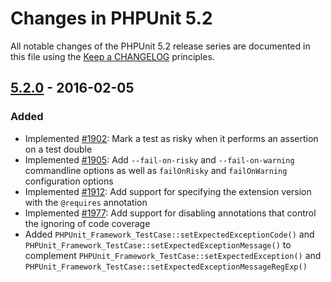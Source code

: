# Changes in PHPUnit 5.2

All notable changes of the PHPUnit 5.2 release series are documented in this file using the [Keep a CHANGELOG](http://keepachangelog.com/) principles.

## [5.2.0] - 2016-02-05

### Added

* Implemented [#1902](https://github.com/sebastianbergmann/phpunit/issues/1902): Mark a test as risky when it performs an assertion on a test double
* Implemented [#1905](https://github.com/sebastianbergmann/phpunit/issues/1905): Add `--fail-on-risky` and `--fail-on-warning` commandline options as well as `failOnRisky` and `failOnWarning` configuration options
* Implemented [#1912](https://github.com/sebastianbergmann/phpunit/issues/1912): Add support for specifying the extension version with the `@requires` annotation
* Implemented [#1977](https://github.com/sebastianbergmann/phpunit/issues/1977): Add support for disabling annotations that control the ignoring of code coverage
* Added `PHPUnit_Framework_TestCase::setExpectedExceptionCode()` and `PHPUnit_Framework_TestCase::setExpectedExceptionMessage()` to complement `PHPUnit_Framework_TestCase::setExpectedException()` and `PHPUnit_Framework_TestCase::setExpectedExceptionMessageRegExp()`

[5.2.0]: https://github.com/sebastianbergmann/phpunit/compare/5.1...5.2.0

